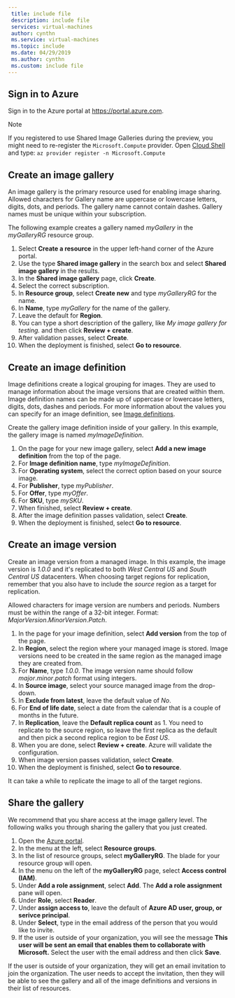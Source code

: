 ```yaml
---
 title: include file
 description: include file
 services: virtual-machines
 author: cynthn
 ms.service: virtual-machines
 ms.topic: include
 ms.date: 04/29/2019
 ms.author: cynthn
 ms.custom: include file
---
```


## Sign in to Azure 

Sign in to the Azure portal at https://portal.azure.com.

> [!NOTE]
> If you registered to use Shared Image Galleries during the preview, you might need to re-register the `Microsoft.Compute` provider. Open [Cloud Shell](https://shell.azure.com/bash) and type: `az provider register -n Microsoft.Compute`

## Create an image gallery

An image gallery is the primary resource used for enabling image sharing. Allowed characters for Gallery name are uppercase or lowercase letters, digits, dots, and periods. The gallery name cannot contain dashes.  Gallery names must be unique within your subscription. 

The following example creates a gallery named *myGallery* in the *myGalleryRG* resource group.

1. Select **Create a resource** in the upper left-hand corner of the Azure portal.
1. Use the type **Shared image gallery** in the search box and select **Shared image gallery** in the results.
1. In the **Shared image gallery** page, click **Create**.
1. Select the correct subscription.
1. In **Resource group**, select **Create new** and type *myGalleryRG* for the name.
1. In **Name**, type *myGallery* for the name of the gallery.
1. Leave the default for **Region**.
1. You can type a short description of the gallery, like *My image gallery for testing.* and then click **Review + create**.
1. After validation passes, select **Create**.
1. When the deployment is finished, select **Go to resource**.
   
## Create an image definition 

Image definitions create a logical grouping for images. They are used to manage information about the image versions that are created within them. Image definition names can be made up of uppercase or lowercase letters, digits, dots, dashes and periods. For more information about the values you can specify for an image definition, see [Image definitions](https://docs.microsoft.com/azure/virtual-machines/windows/shared-image-galleries#image-definitions).

Create the gallery image definition inside of your gallery. In this example, the gallery image is named *myImageDefinition*.

1. On the page for your new image gallery, select **Add a new image definition** from the top of the page. 
1. For **Image definition name**, type *myImageDefinition*.
1. For **Operating system**, select the correct option based on your source image.
1. For **Publisher**, type *myPublisher*. 
1. For **Offer**, type *myOffer*.
1. For **SKU**, type *mySKU*.
1. When finished, select **Review + create**.
1. After the image definition passes validation, select **Create**.
1. When the deployment is finished, select **Go to resource**.


## Create an image version

Create an image version from a managed image. In this example, the image version is *1.0.0* and it's replicated to both *West Central US* and *South Central US* datacenters. When choosing target regions for replication, remember that you also have to include the *source* region as a target for replication.

Allowed characters for image version are numbers and periods. Numbers must be within the range of a 32-bit integer. Format: *MajorVersion*.*MinorVersion*.*Patch*.

1. In the page for your image definition, select **Add version** from the top of the page.
1. In **Region**, select the region where your managed image is stored. Image versions need to be created in the same region as the managed image they are created from.
1. For **Name**, type *1.0.0*. The image version name should follow *major*.*minor*.*patch* format using integers. 
1. In **Source image**, select your source managed image from the drop-down.
1. In **Exclude from latest**, leave the default value of *No*.
1. For **End of life date**, select a date from the calendar that is a couple of months in the future.
1. In **Replication**, leave the **Default replica count** as 1. You need to replicate to the source region, so leave the first replica as the default and then pick a second replica region to be *East US*.
1. When you are done, select **Review + create**. Azure will validate the configuration.
1. When image version passes validation, select **Create**.
1. When the deployment is finished, select **Go to resource**.

It can take a while to replicate the image to all of the target regions.

## Share the gallery

We recommend that you share access at the image gallery level. The following walks you through sharing the gallery that you just created.

1. Open the [Azure portal](https://portal.azure.com).
1. In the menu at the left, select **Resource groups**. 
1. In the list of resource groups, select **myGalleryRG**. The blade for your resource group will open.
1. In the menu on the left of the **myGalleryRG** page, select **Access control (IAM)**. 
1. Under **Add a role assignment**, select **Add**. The **Add a role assignment** pane will open. 
1. Under **Role**, select **Reader**.
1. Under **assign access to**, leave the default of **Azure AD user, group, or serivce principal**.
1. Under **Select**, type in the email address of the person that you would like to invite.
1. If the user is outside of your organization, you will see the message **This user will be sent an email that enables them to collaborate with Microsoft.** Select the user with the email address and then click **Save**.

If the user is outside of your organization, they will get an email invitation to join the organization. The user needs to accept the invitation, then they will be able to see the gallery and all of the image definitions and versions in their list of resources.

